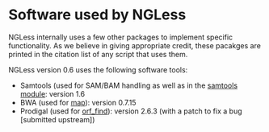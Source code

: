 # Software used by NGLess

NGLess internally uses a few other packages to implement specific
functionality. As we believe in giving appropriate credit, these pacakges are
printed in the citation list of any script that uses them.

NGLess version 0.6 uses the following software tools:

- Samtools (used for SAM/BAM handling as well as in the [samtools module](Modules.html): version 1.6
- BWA (used for [map](Functions.html#map)): version 0.7.15
- Prodigal (used for [orf\_find](Functions.html#orf_find)): version 2.6.3 (with a patch to fix a bug [submitted upstream])

